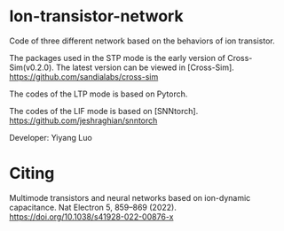# Ion-transistor-network
Code of three different network based on the behaviors of ion transistor. 

The packages used in the STP mode is the early version of Cross-Sim(v0.2.0). The latest version can be viewed in [Cross-Sim]. <https://github.com/sandialabs/cross-sim>

The codes of the LTP mode is based on Pytorch.

The codes of the LIF mode is based on [SNNtorch]. <https://github.com/jeshraghian/snntorch>


Developer: Yiyang Luo

# Citing
Multimode transistors and neural networks based on ion-dynamic capacitance. Nat Electron 5, 859–869 (2022). https://doi.org/10.1038/s41928-022-00876-x


